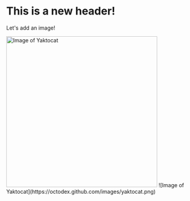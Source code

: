 # This is a new header!

<p> Let's add an image! </p>
<img src="https://octodex.github.com/images/yaktocat.png" alt="Image of Yaktocat" width="400">
![Image of Yaktocat](https://octodex.github.com/images/yaktocat.png)

